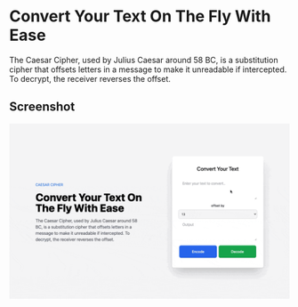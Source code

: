 # Convert Your Text On The Fly With Ease

The Caesar Cipher, used by Julius Caesar around 58 BC, is a substitution cipher that offsets letters in a message to make it unreadable if intercepted. To decrypt, the receiver reverses the offset.

## Screenshot

![Screenshot](/screenshot.gif?raw=true "Convert Your Text")
